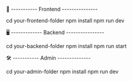 🚀 ----------- Frontend ---------------

cd your-frontend-folder
npm install
npm run dev


🖥️ ------------- Backend ----------------

cd your-backend-folder
npm install
npm run start


🛠️ ----------- Admin --------------

cd your-admin-folder
npm install
npm run dev


